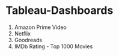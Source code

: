 # Tableau-Dashboards

1. Amazon Prime Video
2. Netflix
3. Goodreads
4. IMDb Rating - Top 1000 Movies
